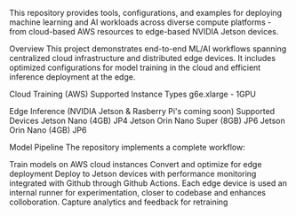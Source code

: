 This repository provides tools, configurations, and examples for deploying machine learning and AI workloads across diverse compute platforms - from cloud-based AWS resources to edge-based NVIDIA Jetson devices.

Overview
This project demonstrates end-to-end ML/AI workflows spanning centralized cloud infrastructure and distributed edge devices. It includes optimized configurations for model training in the cloud and efficient inference deployment at the edge.

Cloud Training (AWS)
Supported Instance Types
g6e.xlarge - 1GPU

Edge Inference (NVIDIA Jetson & Rasberry Pi's coming soon)
Supported Devices
Jetson Nano (4GB) JP4
Jetson Orin Nano Super (8GB) JP6
Jetson Orin Nano (4GB) JP6

Model Pipeline
The repository implements a complete workflow:

Train models on AWS cloud instances
Convert and optimize for edge deployment
Deploy to Jetson devices with performance monitoring integrated with Github through Github Actions. Each edge device is used an internal runner for experimentation, closer to codebase and enhances colloboration.
Capture analytics and feedback for retraining

